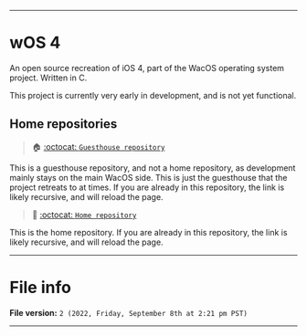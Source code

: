 
***

# wOS 4

An open source recreation of iOS 4, part of the WacOS operating system project. Written in C.

This project is currently very early in development, and is not yet functional.

## Home repositories

> 🏠️ [:octocat: `Guesthouse repository`](https://github.com/seanpm2001/wOS_4/)

This is a guesthouse repository, and not a home repository, as development mainly stays on the main WacOS side. This is just the guesthouse that the project retreats to at times. If you are already in this repository, the link is likely recursive, and will reload the page.

> 🏡️ [:octocat: `Home repository`](https://github.com/seanpm2001/WacOS/tree/WacOS-dev/wOS/4/)

This is the home repository. If you are already in this repository, the link is likely recursive, and will reload the page.

***

# File info

**File version:** `2 (2022, Friday, September 8th at 2:21 pm PST)`

***
